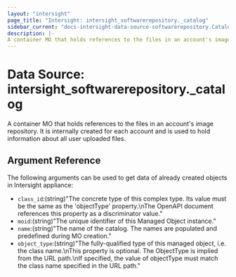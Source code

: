 ```yaml
---
layout: "intersight"
page_title: "Intersight: intersight_softwarerepository._catalog"
sidebar_current: "docs-intersight-data-source-softwarerepository.Catalog"
description: |-
A container MO that holds references to the files in an account's image repository. It is internally created for each account and is used to hold information about all user uploaded files.
---
```


# Data Source: intersight_softwarerepository._catalog
A container MO that holds references to the files in an account's image repository. It is internally created for each account and is used to hold information about all user uploaded files.
## Argument Reference
The following arguments can be used to get data of already created objects in Intersight appliance:
* `class_id`:(string)"The concrete type of this complex type. Its value must be the same as the 'objectType' property.\nThe OpenAPI document references this property as a discriminator value."
* `moid`:(string)"The unique identifier of this Managed Object instance."
* `name`:(string)"The name of the catalog. The names are populated and predefined during MO creation."
* `object_type`:(string)"The fully-qualified type of this managed object, i.e. the class name.\nThis property is optional. The ObjectType is implied from the URL path.\nIf specified, the value of objectType must match the class name specified in the URL path."
